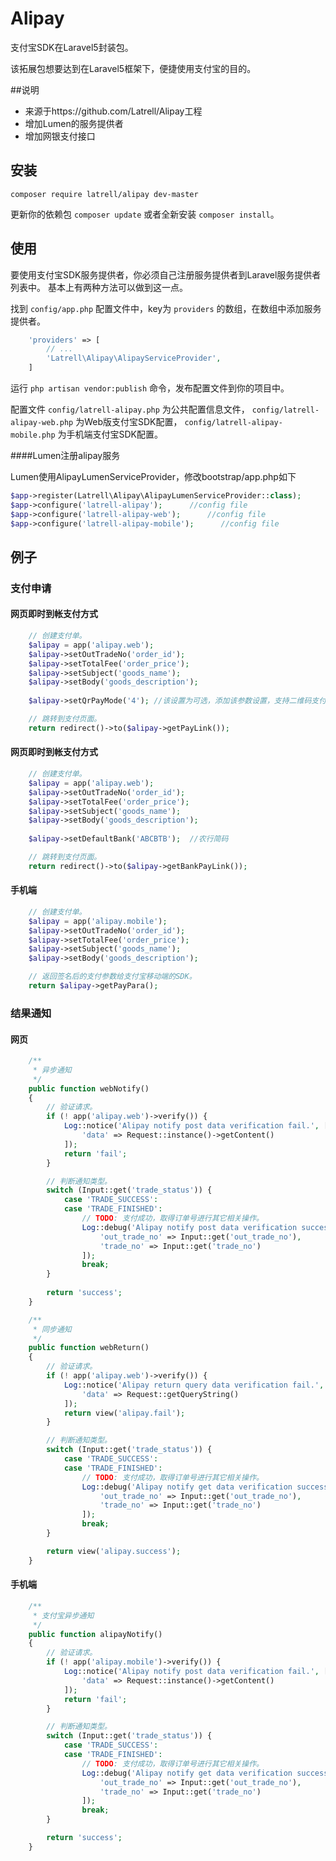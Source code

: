 Alipay
======

支付宝SDK在Laravel5封装包。

该拓展包想要达到在Laravel5框架下，便捷使用支付宝的目的。

##说明
- 来源于https://github.com/Latrell/Alipay工程
- 增加Lumen的服务提供者
- 增加网银支付接口

## 安装

```
composer require latrell/alipay dev-master
```

更新你的依赖包 ```composer update``` 或者全新安装 ```composer install```。


## 使用

要使用支付宝SDK服务提供者，你必须自己注册服务提供者到Laravel服务提供者列表中。
基本上有两种方法可以做到这一点。

找到 `config/app.php` 配置文件中，key为 `providers` 的数组，在数组中添加服务提供者。

```php
    'providers' => [
        // ...
        'Latrell\Alipay\AlipayServiceProvider',
    ]
```

运行 `php artisan vendor:publish` 命令，发布配置文件到你的项目中。

配置文件 `config/latrell-alipay.php` 为公共配置信息文件， `config/latrell-alipay-web.php` 为Web版支付宝SDK配置， `config/latrell-alipay-mobile.php` 为手机端支付宝SDK配置。

####Lumen注册alipay服务

Lumen使用AlipayLumenServiceProvider，修改bootstrap/app.php如下
```php
$app->register(Latrell\Alipay\AlipayLumenServiceProvider::class);               //alipay
$app->configure('latrell-alipay');      //config file
$app->configure('latrell-alipay-web');      //config file
$app->configure('latrell-alipay-mobile');      //config file
```
## 例子

### 支付申请

#### 网页即时到帐支付方式

```php
	// 创建支付单。
	$alipay = app('alipay.web');
	$alipay->setOutTradeNo('order_id');
	$alipay->setTotalFee('order_price');
	$alipay->setSubject('goods_name');
	$alipay->setBody('goods_description');
	
	$alipay->setQrPayMode('4'); //该设置为可选，添加该参数设置，支持二维码支付。

	// 跳转到支付页面。
	return redirect()->to($alipay->getPayLink());
```

#### 网页即时到帐支付方式

```php
	// 创建支付单。
	$alipay = app('alipay.web');
	$alipay->setOutTradeNo('order_id');
	$alipay->setTotalFee('order_price');
	$alipay->setSubject('goods_name');
	$alipay->setBody('goods_description');
	
	$alipay->setDefaultBank('ABCBTB');  //农行简码

	// 跳转到支付页面。
	return redirect()->to($alipay->getBankPayLink());
```

#### 手机端

```php
	// 创建支付单。
	$alipay = app('alipay.mobile');
	$alipay->setOutTradeNo('order_id');
	$alipay->setTotalFee('order_price');
	$alipay->setSubject('goods_name');
	$alipay->setBody('goods_description');

	// 返回签名后的支付参数给支付宝移动端的SDK。
	return $alipay->getPayPara();
```

### 结果通知

#### 网页

```php
	/**
	 * 异步通知
	 */
	public function webNotify()
	{
		// 验证请求。
		if (! app('alipay.web')->verify()) {
			Log::notice('Alipay notify post data verification fail.', [
				'data' => Request::instance()->getContent()
			]);
			return 'fail';
		}

		// 判断通知类型。
		switch (Input::get('trade_status')) {
			case 'TRADE_SUCCESS':
			case 'TRADE_FINISHED':
				// TODO: 支付成功，取得订单号进行其它相关操作。
				Log::debug('Alipay notify post data verification success.', [
					'out_trade_no' => Input::get('out_trade_no'),
					'trade_no' => Input::get('trade_no')
				]);
				break;
		}
	
		return 'success';
	}

	/**
	 * 同步通知
	 */
	public function webReturn()
	{
		// 验证请求。
		if (! app('alipay.web')->verify()) {
			Log::notice('Alipay return query data verification fail.', [
				'data' => Request::getQueryString()
			]);
			return view('alipay.fail');
		}

		// 判断通知类型。
		switch (Input::get('trade_status')) {
			case 'TRADE_SUCCESS':
			case 'TRADE_FINISHED':
				// TODO: 支付成功，取得订单号进行其它相关操作。
				Log::debug('Alipay notify get data verification success.', [
					'out_trade_no' => Input::get('out_trade_no'),
					'trade_no' => Input::get('trade_no')
				]);
				break;
		}

		return view('alipay.success');
	}
```

#### 手机端

```php
	/**
	 * 支付宝异步通知
	 */
	public function alipayNotify()
	{
		// 验证请求。
		if (! app('alipay.mobile')->verify()) {
			Log::notice('Alipay notify post data verification fail.', [
				'data' => Request::instance()->getContent()
			]);
			return 'fail';
		}

		// 判断通知类型。
		switch (Input::get('trade_status')) {
			case 'TRADE_SUCCESS':
			case 'TRADE_FINISHED':
				// TODO: 支付成功，取得订单号进行其它相关操作。
				Log::debug('Alipay notify get data verification success.', [
					'out_trade_no' => Input::get('out_trade_no'),
					'trade_no' => Input::get('trade_no')
				]);
				break;
		}

		return 'success';
	}
```
